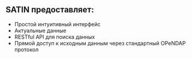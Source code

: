 ##  SATIN предоставляет:

- Простой интуитивный интерфейс
- Актуальные данные
- RESTful API для поиска данных
- Прямой доступ к исходным данным через стандартный OPeNDAP протокол
